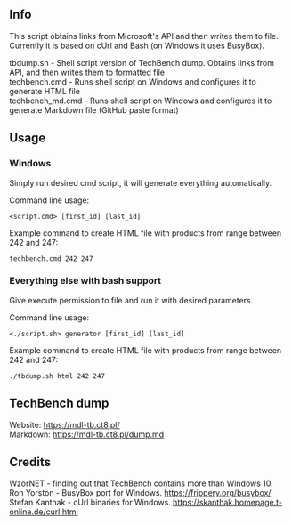 Info
----
This script obtains links from Microsoft's API and then writes them to file.<br>
Currently it is based on cUrl and Bash (on Windows it uses BusyBox).

tbdump.sh 			- Shell script version of TechBench dump. Obtains links from API, and then writes them to formatted file<br>
techbench.cmd		- Runs shell script on Windows and configures it to generate HTML file<br>
techbench_md.cmd	- Runs shell script on Windows and configures it to generate Markdown file (GitHub paste format)

Usage
-----
### Windows
Simply run desired cmd script, it will generate everything automatically.<br>

Command line usage:
```
<script.cmd> [first_id] [last_id]
```

Example command to create HTML file with products from range between 242 and 247:
```
techbench.cmd 242 247
```

### Everything else with bash support
Give execute permission to file and run it with desired parameters.<br>

Command line usage:
```
<./script.sh> generator [first_id] [last_id]
```

Example command to create HTML file with products from range between 242 and 247:
```
./tbdump.sh html 242 247
```

TechBench dump
--------------
Website: https://mdl-tb.ct8.pl/<br>
Markdown: https://mdl-tb.ct8.pl/dump.md

Credits
-------
WzorNET - finding out that TechBench contains more than Windows 10.<br>
Ron Yorston - BusyBox port for Windows. https://frippery.org/busybox/<br>
Stefan Kanthak - cUrl binaries for Windows. https://skanthak.homepage.t-online.de/curl.html
